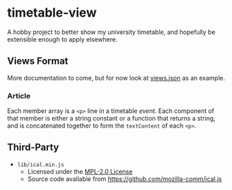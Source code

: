 # timetable-view
A hobby project to better show my university timetable, and hopefully be extensible enough to apply elsewhere.

## Views Format
More documentation to come, but for now look at [views.json](./views.json) as an example.

### Article
Each member array is a `<p>` line in a timetable *event*. Each component of that member is either a string constant or a function that returns a string, and is concatenated together to form the `textContent` of each `<p>`.

## Third-Party
+ `lib/ical.min.js`
  + Licensed under the [MPL-2.0 License](./LICENSE)
  + Source code available from https://github.com/mozilla-comm/ical.js
